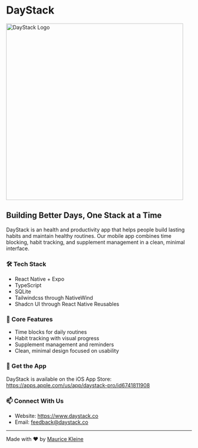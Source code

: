 # DayStack

<img src="https://www.daystack.co/_next/image?url=%2Fapp-preview.png&w=1920&q=75" width="480" alt="DayStack Logo">

## Building Better Days, One Stack at a Time

DayStack is an health and productivity app that helps people build lasting habits and maintain healthy routines. Our mobile app combines time blocking, habit tracking, and supplement management in a clean, minimal interface.

### 🛠️ Tech Stack

- React Native + Expo
- TypeScript
- SQLite
- Tailwindcss through NativeWind
- Shadcn UI through React Native Reusables

### 🌟 Core Features

- Time blocks for daily routines
- Habit tracking with visual progress
- Supplement management and reminders
- Clean, minimal design focused on usability

### 📱 Get the App

DayStack is available on the iOS App Store: https://apps.apple.com/us/app/daystack-pro/id6741811908

### 📫 Connect With Us

- Website: https://www.daystack.co
- Email: feedback@daystack.co

---
Made with ❤️ by [Maurice Kleine](https://mauricekleine.com/)
